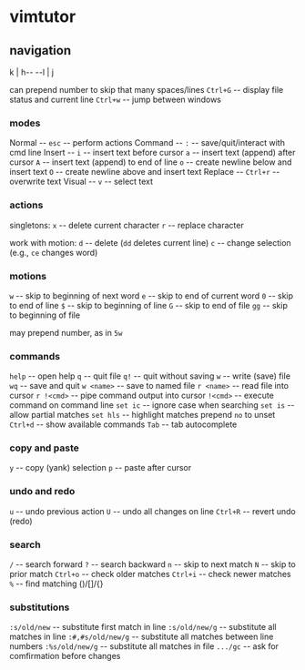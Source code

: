 # vimtutor

## navigation

   k
   |
h-- --l
   |
   j

can prepend number to skip that many spaces/lines
`Ctrl+G`  --  display file status and current line
`Ctrl+w`  --  jump between windows

### modes
Normal   --  `esc`     --  perform actions
Command  --  `:`       --  save/quit/interact with cmd line
Insert   --  `i`       --  insert text before cursor
             `a`       --  insert text (append) after cursor
             `A`       --  insert text (append) to end of line
             `o`       --  create newline below and insert text
             `O`       --  create newline above and insert text
Replace  --  `Ctrl+r`  --  overwrite text
Visual   --  `v`       --  select text  

### actions
singletons:
`x`  --  delete current character
`r`  --  replace character

work with motion:
`d`  --  delete (`dd` deletes current line)
`c`  --  change selection (e.g., `ce` changes word)

### motions
`w`  --  skip to beginning of next word 
`e`  --  skip to end of current word 
`0`  --  skip to end of line
`$`  --  skip to beginning of line
`G`  --  skip to end of file
`gg` --  skip to beginning of file

may prepend number, as in `5w`

### commands
`help`  --  open help
`q`   --  quit file
`q!`  --  quit without saving
`w`   --  write (save) file
`wq`  --  save and quit
`w <name>`  --  save to named file
`r <name>`  --  read file into cursor
`r !<cmd>`  --  pipe command output into cursor 
`!<cmd>`  --  execute command on command line
`set ic`   --  ignore case when searching
`set is`   --  allow partial matches
`set hls`  --  highlight matches
prepend `no` to unset
`Ctrl+d`  --  show available commands
`Tab`  --  tab autocomplete

### copy and paste
`y`  --  copy (yank) selection 
`p`  --  paste after cursor

### undo and redo
`u`  --  undo previous action
`U`  --  undo all changes on line
`Ctrl+R`  --  revert undo (redo)

### search
`/`  --  search forward
`?`  --  search backward
`n`  --  skip to next match
`N`  --  skip to prior match
`Ctrl+o`  --  check older matches
`Ctrl+i`  --  check newer matches
`%`  --  find matching ()/[]/{}

### substitutions
`:s/old/new`         --  substitute first match in line
`:s/old/new/g`       --  substitute all matches in line
`:#,#s/old/new/g`    --  substitute all matches between line numbers
`:%s/old/new/g`      --  substitute all matches in file
`.../gc`  --  ask for comfirmation before changes
